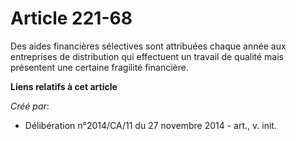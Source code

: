 # Article 221-68

Des aides financières sélectives sont attribuées chaque année aux entreprises de distribution qui effectuent un travail de
qualité mais présentent une certaine fragilité financière.

**Liens relatifs à cet article**

_Créé par_:

  - Délibération n°2014/CA/11 du 27 novembre 2014 - art., v. init.
